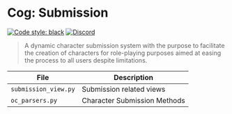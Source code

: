# Cog: Submission

[![Code style: black](https://img.shields.io/badge/code%20style-black-000000.svg?style=for-the-badge)](https://github.com/psf/black)
[![Discord](https://img.shields.io/discord/719343092963999804?color=%235865F2&label=Server&logo=discord&logoColor=white&style=for-the-badge)](https://discord.gg/CENcTvnarE)

> A dynamic character submission system with the purpose to facilitate the creation of characters for role-playing purposes aimed at easing the process to all users despite limitations.

| File                 | Description                  |
| -------------------- | ---------------------------- |
| `submission_view.py` | Submission related views     |
| `oc_parsers.py`      | Character Submission Methods |

